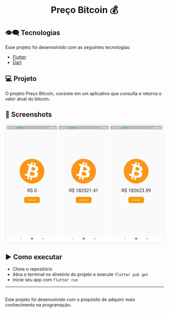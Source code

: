<br>
<center>
<p align="center">
  <h1> Preço Bitcoin 💰 </h1>
</p></center>

## 👁‍🗨 Tecnologias

Esse projeto foi desenvolvido com as seguintes tecnologias:

- [Flutter](https://flutter.dev/)
- [Dart](https://dart.dev/)

## 💻 Projeto

O projeto Preço Bitcoin, consiste em um aplicativo que consulta e retorna o valor atual do bitcoin.

## 📱 Screenshots
<div>
  <img src="https://github.com/jhonathanqz/preco_bitcoin/blob/master/screenshots/home1.jpg" width="600px" style="max-width:100%;" alt="imagem do projeto">
</div>

## ▶️ Como executar

- Clone o repositório
- Abra o terminal no diretório do projeto e execute `flutter pub get`
- Inicie seu app com `flutter run`

---
<br>
Este projeto foi desenvolvido com o propósito de adquirir mais conhecimento na programação.
